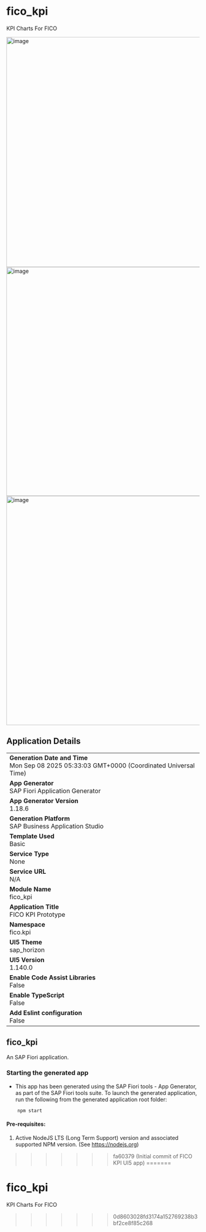 
# fico_kpi
KPI Charts For FICO 

<img width="1366" height="599" alt="image" src="https://github.com/user-attachments/assets/1d014ff7-618f-47ec-b0b8-6a5e4f27dd4b" />
<img width="1366" height="596" alt="image" src="https://github.com/user-attachments/assets/0bebef8f-6856-48bc-8cd1-04870e4972f5" />
<img width="1361" height="597" alt="image" src="https://github.com/user-attachments/assets/234334ed-333b-40f2-819b-fa4c2a73c179" />


## Application Details
|               |
| ------------- |
|**Generation Date and Time**<br>Mon Sep 08 2025 05:33:03 GMT+0000 (Coordinated Universal Time)|
|**App Generator**<br>SAP Fiori Application Generator|
|**App Generator Version**<br>1.18.6|
|**Generation Platform**<br>SAP Business Application Studio|
|**Template Used**<br>Basic|
|**Service Type**<br>None|
|**Service URL**<br>N/A|
|**Module Name**<br>fico_kpi|
|**Application Title**<br>FICO KPI Prototype|
|**Namespace**<br>fico.kpi|
|**UI5 Theme**<br>sap_horizon|
|**UI5 Version**<br>1.140.0|
|**Enable Code Assist Libraries**<br>False|
|**Enable TypeScript**<br>False|
|**Add Eslint configuration**<br>False|

## fico_kpi

An SAP Fiori application.

### Starting the generated app

-   This app has been generated using the SAP Fiori tools - App Generator, as part of the SAP Fiori tools suite.  To launch the generated application, run the following from the generated application root folder:

```
    npm start
```

#### Pre-requisites:

1. Active NodeJS LTS (Long Term Support) version and associated supported NPM version.  (See https://nodejs.org)


>>>>>>> fa60379 (Initial commit of FICO KPI UI5 app)
=======
# fico_kpi
KPI Charts For FICO 
>>>>>>> 0d8603028fd3174a152769238b3bf2ce8f85c268
